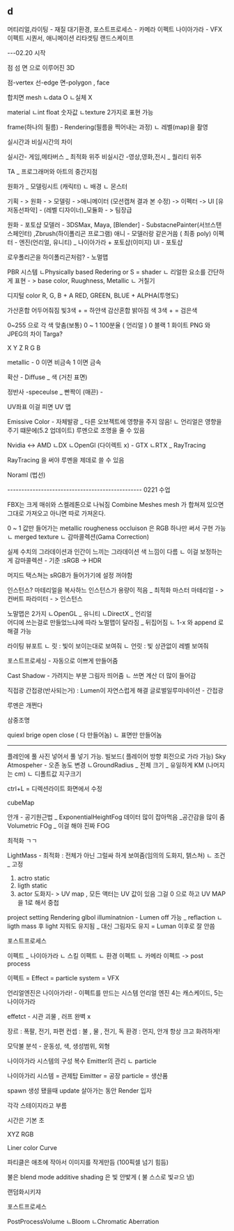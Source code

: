 d
--
머티리얼,라이팅 - 재질 
대기환경, 
포스트프로세스 - 카메라 이펙트
나이아가라 - VFX 이펙트
시퀀서, 애니메이션 리타겟팅
랜드스케이프


---02.20 시작 

점 섬 면 으로 이루어진 3D

점-vertex
선-edge
면-polygon , face

합치면 mesh 
ㄴdata O
ㄴ실체 X

material 
ㄴint float 숫자값
ㄴtexture 
2가지로 표현 가능

frame(하나의 필름) - Rendering(필름을 찍어내는 과정)
ㄴ 레벨(map)을 촬영

실시간과 비실시간의 차이

실시간- 게임,메타버스 _ 최적화 위주
비실시간 -영상,영화,전시  _ 퀄리티 위주

TA _ 프로그래머와 아트의 중간지점

원화가 _ 모델링시트 (캐릭터)
          ㄴ 배경
	ㄴ 몬스터

기획 - > 원화 - > 모델링 - >애니메이터 (모션캡쳐 결과 본 수정) -> 이펙터 -> UI
  [유저동선파악] - (레벨 디자이너)_모듈화  - > 팀장급 

원화 - 포토샵
모델러 - 3DSMax, Maya, [Blender]   - SubstacnePainter(서브스탠스페인터) ,Zbrush(하이폴리곤 프로그램)
애니 -  모델러랑 같은거씀 ( 최종 poly)
이펙터 - 엔진(언리얼, 유니티) _ 나이아가라 + 포토샵(이미지)
UI - 포토샵

로우폴리곤을 하이폴리곤처럼? - 노멀맵

PBR 시스템
ㄴPhysically based Redering or S = shader
 ㄴ 리얼한 요소를 간단하게 표현  - > base color, Ruughness, Metallic
					    ㄴ 거칠기

디지털 color
R, G, B + A
RED, GREEN, BLUE + ALPHA(투명도)

가산혼합 어두어줘짐 빛3색 + = 하얀색
감산혼합 밝아짐      색 3색 + = 검은색

0~255 으로 각 색 맞춤(보통)
0 ~ 1 100분율 ( 언리얼 )
0 블랙
1 화이트
 PNG 와 JPEG의 차이  Targa?

X Y Z 
R G B

metallic - 0 이면 비금속 1 이면 금속

확산 - Diffuse _ 색
(거친 표면)

정반사 -speceulse _ 빤짝이
(매끈)        - 

UV좌표 이걸 피면 UV 맵

Emissive Color - 자체발광 _ 다른 오브젝트에 영향을 주지 않음!
 ㄴ 언리얼은 영향을 주기 떄문에(5.2 업데이트) 루멘으로 조명을 줄 수 있음

Nvidia <-> AMD
ㄴDX	    ㄴOpenGl 
    (다이렉트 x) - GTX
	        ㄴRTX  _ RayTracing

RayTracing 을 써야 루멘을 제데로 쓸 수 있음

Noraml (법선)

------------------------------------------------ 0221 수업

FBX는 크게 매쉬와 스켈레톤으로 나눠짐
Combine Meshes
mesh 가 합쳐져 있으면 그대로 가져오고 아니면 따로 가져온다.

0 ~ 1 값만 들어가는 
metallic rougheness occluison 은 RGB 하나만 써서 구현 가능
ㄴ merged texture
ㄴ 감마콜렉션(Gama Correction)

실제 수치의 그라데이션과 인간이 느끼는 그라데이션 색 느낌이 다름
ㄴ 이걸 보정하는게 감마콜렉션   - 기준 :sRGB -> HDR

머지드 택스쳐는 sRGB가 들어가기에 설정 꺼야함

인스턴스? 마테리얼을 복사하느 인스턴스가 용량이 적음 _ 최적화
마스터 마테리얼 - > 컨버트 파라미터 - > 인스턴스

노말맵은 2가지
ㄴOpenGL _ 유니티
ㄴDirectX _ 언리얼  
어디에 쓰는걸로 만들었느냐에 따라 노멀맵이 달라짐 _ 뒤집어짐
ㄴ 1-x 와 append 로 해결 가능

라이팅
뷰포트 
ㄴ 릿 : 빛이 보이는대로 보여줘
ㄴ 언릿 : 빛 상관없이 레벨 보여줘

포스트프로세싱 - 자동으로 이쁘게 만들어줌

Cast Shadow - 가려지는 부분 그림자 띄어줌
ㄴ 쓰면 계산 더 많이 들어감

직접광 간접광(반사되는거)   :  Lumen이 자연스럽게 해결
글로벌일루미네이션 - 간접광 

루멘은 개쩐다

삼중조명

quiexl brige  open close ( 다 만들어놈)
                 ㄴ 표면만 만들어놈

---
플레인에  풀 사진 넣어서 풀 넣기 가능. 빌보드( 플레이어 방향 회전으로 가라 가능)
Sky Atmospeher  - 오존 농도 변경 
ㄴGroundRadius _ 전체 크기  _ 유일하게 KM (나머지는 cm)
ㄴ 디폴트값 지구크기

ctrl+L  = 디렉션라이트 화면에서 수정

cubeMap

안개 - 공기원근법 _ ExponentialHeightFog 데이터 많이 잡아먹음 _공간감을 많이 줌
Volumetric FOg _ 이걸 해야 진짜 FOG

최적화 ㄱㄱ

LightMass - 최적화 : 전체가 아닌 그럴싸 하게 보여줌(임의의 도화지, 텕스쳐)
ㄴ 조건  _ 고정
1) actro static
2) ligth static 
3) actor 도화지- > UV map   , 
모든 액터는 UV 값이 있음 그걸 0 으로 하고 UV MAP을 1로 해서 중첩

project setting Rendering glbol illuminatnion - Lumen off 가능 _ reflaction
ㄴ ligth mass 후 light 지워도 유지됨 _ 대신 그림자도 유지
 = Luman 이후로 잘 안씀

포스트프로세스

이펙트 _ 나이아가라
ㄴ 스킬 이펙트 
ㄴ 환경 이펙트
ㄴ 카메라 이펙트 -> post process 

이펙트 = Effect = particle system = VFX

언리얼엔진은 나이아가라! - 이펙트를 만드는 시스템 
언리얼 엔진 4는 캐스케이드, 5는 나이아가라

effetct - 시관 괴물  , 러프 완벽 x

장르 : 폭팔, 전기, 파편
컨셉 : 불 , 물 , 전기, 독
환경 : 먼지, 안개
항상 크고 화려하게!

모닥불 분석 - 운동성, 색, 생성범위, 외형

나이아가라 시스템의 구성
복수 Emitter의 관리
	ㄴ particle

나이아가리 시스템 = 관제탑
Eimitter = 공장
particle = 생산품

spawn 생성 됐을때
update  살아가는 동안
Render 입자 

각각 스테이지라고 부름 

시간은 기본 초

XYZ
RGB

Liner color Curve

파티클은 애초에 작아서 이미지를 작게만듬 (100픽셀 넘기 힘듬)

불은 blend mode additive 
shading 은 빛 안밫게 ( 불 스스로 빛ㄹ으 냄)

랜덤화시키쟈

포스트프로세스

PostProcessVolume
ㄴBloom
ㄴChromatic Aberration